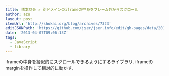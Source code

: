 ```yaml
---
title: 橋本商会 » 別ドメインのiframeの中身をフレーム外からスクロール
author: azu
layout: post
itemUrl: 'http://shokai.org/blog/archives/7323'
editJSONPath: 'https://github.com/jser/jser.info/edit/gh-pages/data/2013/04/index.json'
date: '2013-04-07T09:06:13Z'
tags:
  - JavaScript
  - library
---
```

iframeの中身を擬似的にスクロールできるようにするライブラリ.
iframeのmarginを操作して相対的に動かす.

